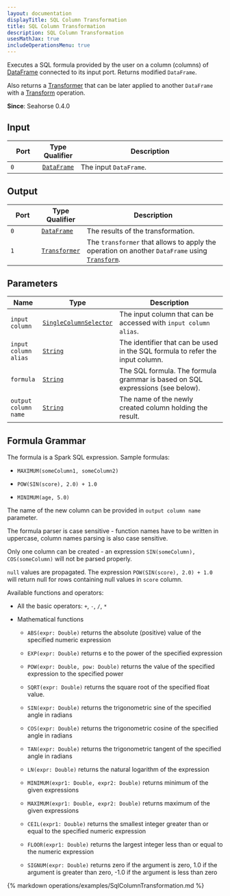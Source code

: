 ```yaml
---
layout: documentation
displayTitle: SQL Column Transformation
title: SQL Column Transformation
description: SQL Column Transformation
usesMathJax: true
includeOperationsMenu: true
---
```


Executes a SQL formula provided by the user on a column (columns) of [DataFrame](../classes/dataframe.html) connected to its input port.
Returns modified `DataFrame`.

Also returns a [Transformer](../classes/transformer.html) that can be later applied
to another `DataFrame` with a [Transform](transform.html) operation.

**Since**: Seahorse 0.4.0

## Input

<table>
<thead>
<tr>
<th style="width:15%">Port</th>
<th style="width:15%">Type Qualifier</th>
<th style="width:70%">Description</th>
</tr>
</thead>
<tbody>
<tr>
<td><code>0</code></td>
<td><code><a href="../classes/dataframe.html">DataFrame</a></code></td>
<td>The input <code>DataFrame</code>.</td>
</tr>
</tbody>
</table>

## Output

<table>
<thead>
<tr>
<th style="width:15%">Port</th>
<th style="width:15%">Type Qualifier</th>
<th style="width:70%">Description</th>
</tr>
</thead>
<tbody>
<tr>
<td><code>0</code></td><td>
<code><a href="../classes/dataframe.html">DataFrame</a></code></td>
<td>The results of the transformation.</td>
</tr>
<tr>
<td><code>1</code></td><td>
<code><a href="../classes/transformer.html">Transformer</a></code></td>
<td>The <code>transformer</code> that allows to apply the operation on another <code>DataFrame</code> using
<code><a href="transform.html">Transform</a></code>.</td>
</tr>
</tbody>
</table>

## Parameters

<table class="table">
<thead>
<tr>
<th style="width:15%">Name</th>
<th style="width:15%">Type</th>
<th style="width:70%">Description</th>
</tr>
</thead>
<tbody>
  <tr>
    <td><code>input column</code></td>
    <td><code><a href="../parameter_types.html#single-column-selector">SingleColumnSelector</a></code></td>
    <td>The input column that can be accessed with <code>input column alias</code>.</td>
  </tr>
  <tr>
    <td><code>input column alias</code></td>
    <td><code><a href="../parameter_types.html#string">String</a></code></td>
    <td>The identifier that can be used in the SQL formula to refer the input column.</td>
  </tr>
  <tr>
    <td><code>formula</code></td>
    <td><code><a href="../parameter_types.html#string">String</a></code></td>
    <td>The SQL formula. The formula grammar is based on SQL expressions (see below).</td>
  </tr>
  <tr>
    <td><code>output column name</code></td>
    <td><code><a href="../parameter_types.html#string">String</a></code></td>
    <td>The name of the newly created column holding the result.</td>
  </tr>
</tbody>
</table>

## Formula Grammar

The formula is a Spark SQL expression. Sample formulas:

- ``MAXIMUM(someColumn1, someColumn2)``

- ``POW(SIN(score), 2.0) + 1.0``

- ``MINIMUM(age, 5.0)``

The name of the new column can be provided in ``output column name`` parameter.

The formula parser is case sensitive - function names have to be written in uppercase,
column names parsing is also case sensitive.

Only one column can be created - an expression ``SIN(someColumn), COS(someColumn)``
will not be parsed properly.

``null`` values are propagated. The expression ``POW(SIN(score), 2.0) + 1.0``
will return null for rows containing null values in ``score`` column.

Available functions and operators:

- All the basic operators: ``+``, ``-``, ``/``, ``*``

- Mathematical functions

  - ``ABS(expr: Double)`` returns the absolute (positive) value of the specified numeric expression

  - ``EXP(expr: Double)`` returns e to the power of the specified expression

  - ``POW(expr: Double, pow: Double)`` returns the value of the specified expression to the
  specified power

  - ``SQRT(expr: Double)`` returns the square root of the specified float value.

  - ``SIN(expr: Double)`` returns the trigonometric sine of the specified angle in radians

  - ``COS(expr: Double)`` returns the trigonometric cosine of the specified angle in radians

  - ``TAN(expr: Double)`` returns the trigonometric tangent of the specified angle in radians

  - ``LN(expr: Double)`` returns the natural logarithm of the expression

  - ``MINIMUM(expr1: Double, expr2: Double)`` returns minimum of the given expressions

  - ``MAXIMUM(expr1: Double, expr2: Double)`` returns maximum of the given expressions

  - ``CEIL(expr1: Double)`` returns the smallest integer greater than or equal to
  the specified numeric expression

  - ``FLOOR(expr1: Double)`` returns the largest integer less than or equal to the
  numeric expression

  - ``SIGNUM(expr: Double)`` returns zero if the argument is zero, 1.0 if the argument is greater
  than zero, -1.0 if the argument is less than zero

{% markdown operations/examples/SqlColumnTransformation.md %}
